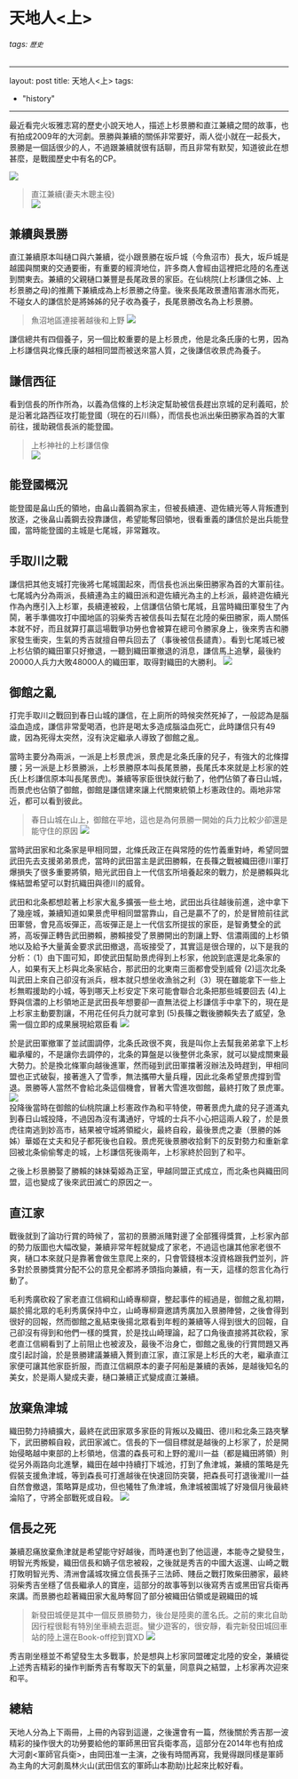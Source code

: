 天地人<上>
===
###### tags: `歷史`
---
layout: post
title: 天地人<上>
tags: 
  - "history"
---
最近看完火坂雅志寫的歷史小說天地人，描述上杉景勝和直江兼續之間的故事，也有拍成2009年的大河劇。景勝與兼續的關係非常要好，兩人從小就在一起長大，景勝是一個話很少的人，不過跟兼續就很有話聊，而且非常有默契，知道彼此在想甚麼，是戰國歷史中有名的CP。

![](https://i.imgur.com/zGsmtpL.jpg)  

> 直江兼續(妻夫木聰主役)  
![](https://i.imgur.com/KcgODNA.png)

## 兼續與景勝

直江兼續原本叫樋口與六兼續，從小跟景勝在坂戶城（今魚沼市）長大，坂戶城是越國與關東的交通要衝，有重要的經濟地位，許多商人會經由這裡把北陸的名產送到關東去。兼續的父親樋口兼豐是長尾政景的家臣。在仙桃院(上杉謙信之姊、上杉景勝之母)的推薦下兼續成為上杉景勝之侍童。後來長尾政景遭陷害溺水而死，不碰女人的謙信於是將姊姊的兒子收為養子，長尾景勝改名為上杉景勝。  
> 魚沼地區連接著越後和上野
> ![](https://i.imgur.com/hWHv6eA.jpg)  

謙信總共有四個養子，另一個比較重要的是上杉景虎，他是北条氏康的七男，因為上杉謙信與北條氏康的越相同盟而被送來當人質，之後謙信收景虎為養子。  

## 謙信西征
看到信長的所作所為，以義為信條的上杉決定幫助被信長趕出京城的足利義昭，於是沿著北路西征攻打能登國（現在的石川縣），而信長也派出柴田勝家為首的大軍前往，援助親信長派的能登國。  
> 上杉神社的上杉謙信像  
![](https://i.imgur.com/xMxZ7hT.jpg)


## 能登國概況
能登國是畠山氏的領地，由畠山義鋼為家主，但被長續連、遊佐續光等人背叛遭到放逐，之後畠山義鋼去投靠謙信，希望能奪回領地，很看重義的謙信於是出兵能登國，當時能登國的主城是七尾城，非常難攻。

## 手取川之戰
謙信把其他支城打完後將七尾城圍起來，而信長也派出柴田勝家為首的大軍前往。七尾城內分為兩派，長續連為主的織田派和遊佐續光為主的上杉派，最終遊佐續光作為內應引入上杉軍，長續連被殺，上信謙信佔領七尾城，且當時織田軍發生了內鬨，著手準備攻打中國地區的羽柴秀吉被信長叫去幫在北陸的柴田勝家，兩人關係本就不好，而且就算打贏這場戰爭功勞也會被算在總司令勝家身上，後來秀吉和勝家發生衝突，生氣的秀吉就擅自帶兵回去了（事後被信長譴責）。看到七尾城已被上杉佔領的織田軍只好撤退，一聽到織田軍撤退的消息，謙信馬上追擊，最後約20000人兵力大敗48000人的織田軍，取得對織田的大勝利。
![](https://i.imgur.com/2xx9q7a.jpg)  

## 御館之亂
打完手取川之戰回到春日山城的謙信，在上廁所的時候突然死掉了，一般認為是腦溢血造成，謙信非常愛喝酒，也許是喝太多造成腦溢血死亡，此時謙信只有49歲，因為死得太突然，沒有決定繼承人導致了御館之亂。

當時主要分為兩派，一派是上杉景虎派，景虎是北条氏康的兒子，有強大的北條撐腰；另一派是上杉景勝派，上杉景勝原本叫長尾景勝，長尾氏本來就是上杉家的姓氏(上杉謙信原本叫長尾景虎)。兼續等家臣很快就行動了，他們佔領了春日山城，而景虎也佔領了御館，御館是謙信建來讓上代關東統領上杉憲政住的。兩地非常近，都可以看到彼此。

> 春日山城在山上，御館在平地，這也是為何景勝一開始的兵力比較少卻還是能守住的原因
![](https://i.imgur.com/o7GISbE.jpg)  

當時武田家和北条家是甲相同盟，北條氏政正在與常陸的佐竹義重對峙，希望同盟武田先去支援弟弟景虎，當時的武田當主是武田勝賴，在長篠之戰被織田德川軍打爆損失了很多重要將領，賠光武田自上一代信玄所培養起來的戰力，於是勝賴與北條結盟希望可以對抗織田與德川的威脅。

武田和北条都想趁著上杉家大亂多擴張一些土地，武田出兵往越後前進，途中拿下了幾座城，兼續知道如果景虎甲相同盟當靠山，自己是贏不了的，於是冒險前往武田軍營，會見高坂彈正，高坂彈正是上一代信玄所提拔的家臣，是智勇雙全的武將，高坂彈正轉告武田勝賴，勝賴接受了景勝開出的割讓上野、信濃兩國的上杉領地以及給予大量黃金要求武田撤退，高坂接受了，其實這是很合理的，以下是我的分析：（1）由下圖可知，即使武田幫助景虎得到上杉家，他說到底還是北条家的人，如果有天上杉與北条家結合，那武田的北東南三面都會受到威脅 (2)這次北条叫武田上來自己卻沒有派兵，根本就只想坐收漁翁之利（3）現在雖能拿下一些上杉無暇援助的小城，等到哪天上杉安定下來可能會聯合北条把那些城要回去 (4)上野與信濃的上杉領地正是武田長年想要卻一直無法從上杉謙信手中拿下的，現在是上杉家主動要割讓，不用花任何兵力就可拿到 (5)長篠之戰後勝賴失去了威望，急需一個立即的成果展現給眾臣看
![](https://i.imgur.com/cEVIIwV.png)  

於是武田軍撤軍了並試圖調停，北条氏政很不爽，我是叫你上去幫我弟弟拿下上杉繼承權的，不是讓你去調停的，北条的算盤是以後整併北条家，就可以變成關東最大勢力。於是換北條軍向越後進軍，然而碰到武田軍擋著沒辦法及時趕到，甲相同盟也正式破裂，接著進入了雪季，無法攜帶大量兵糧，因此北条希望景虎撐到雪退。景勝等人當然不會給北条這個機會，冒著大雪進攻御館，最終打敗了景虎軍。  
![](https://i.imgur.com/FlbgMI8.jpg)  
投降後當時在御館的仙桃院讓上杉憲政作為和平特使，帶著景虎九歲的兒子道滿丸到春日山城投降，不過因為沒有溝通好，守城的士兵不小心把這兩人殺了，於是景虎往南逃到妙高市，結果被守城將領縱火，最終自殺，最後景虎之妻（景勝的姊姊）華姬在丈夫和兒子都死後也自殺。景虎死後景勝收拾剩下的反對勢力和重新拿回被北条偷偷奪走的城，上杉謙信死後兩年，上杉家終於回到了和平。  

之後上杉景勝娶了勝賴的妹妹菊姬為正室，甲越同盟正式成立，而北条也與織田同盟，這也變成了後來武田滅亡的原因之一。

## 直江家
戰後就到了論功行賞的時候了，當初的景勝派賭對邊了全部獲得獎賞，上杉家內部的勢力版圖也大幅改變，兼續非常年輕就變成了家老，不過這也讓其他家老很不爽，樋口本來就只是靠著會做生意爬上來的，只會管錢根本沒資格跟我們並列，許多對於景勝獎賞分配不公的意見全都將矛頭指向兼續，有一天，這樣的怨言化為行動了。  

毛利秀廣砍殺了家老直江信綱和山崎專柳齋，整起事件的經過是，御館之亂初期，屬於揚北眾的毛利秀廣保持中立，山崎專柳齋邀請秀廣加入景勝陣營，之後會得到很好的回報，然而御館之亂結束後揚北眾看到年輕的兼續等人得到很大的回報，自己卻沒有得到和他們一樣的獎賞，於是找山崎理論，起了口角後直接將其砍殺，家老直江信綱看到了上前阻止也被波及，最後不治身亡，御館之亂後的行賞問題又再度引起討論，於是景勝建議兼續入贅到直江家，直江家是上杉氏的大老，繼承直江家便可讓其他家臣折服，而直江信綱原本的妻子阿船是兼續的表姊，是越後知名的美女，於是兩人變成夫妻，樋口兼續正式變成直江兼續。

## 放棄魚津城
織田勢力持續擴大，最終在武田家眾多家臣的背叛以及織田、德川和北条三路夾擊下，武田勝賴自殺，武田家滅亡。信長的下一個目標就是越後的上杉家了，於是開始侵略越中東部的上杉領地，信濃的森長可和上野的瀧川一益（都是織田將領）則從另外兩路向北進擊，織田在越中持續打下城池，打到了魚津城，兼續的策略是先假裝支援魚津城，等到森長可打進越後在快速回防突襲，把森長可打退後瀧川一益自然會撤退，策略算是成功，但也犧牲了魚津城，魚津城被圍城了好幾個月後最終淪陷了，守將全部戰死或自殺。
![](https://i.imgur.com/Eluiicd.jpg)

## 信長之死
兼續忍痛放棄魚津就是希望能守好越後，而時運也到了他這邊，本能寺之變發生，明智光秀叛變，織田信長和嫡子信忠被殺，之後就是秀吉的中國大返還、山崎之戰打敗明智光秀、清洲會議城攻擁立信長孫子三法師、賤岳之戰打敗柴田勝家，最終羽柴秀吉坐穩了信長繼承人的寶座，這部分的故事等到以後寫秀吉或黑田官兵衛再來講。而景勝也趁著織田家大亂時奪回了部分被織田佔領或是親織田的城  

> 新發田城便是其中一個反景勝勢力，後台是陸奧的蘆名氏。之前的東北自助因行程很鬆有特別坐車繞去逛逛。蠻少遊客的，很安靜，看完新發田城回車站的陸上還在Book-off挖到寶XD
![](https://i.imgur.com/IYhD9Ut.jpg)  


秀吉剛坐穩並不希望發生太多戰事，於是想與上杉家同盟確定北陸的安全，兼續從上述秀吉精彩的操作判斷秀吉有奪取天下的氣量，同意與之結盟，上杉家再次迎來和平。

## 總結
天地人分為上下兩冊，上冊的內容到這邊，之後還會有一篇，然後關於秀吉那一波精彩的操作很大的功勞要給他的軍師黑田官兵衛孝高，這部分在2014年也有拍成大河劇<軍師官兵衛>，由岡田准一主演，之後有時間再寫，我覺得跟同樣是軍師為主角的大河劇風林火山(武田信玄的軍師山本勘助)比起來比較好看。


